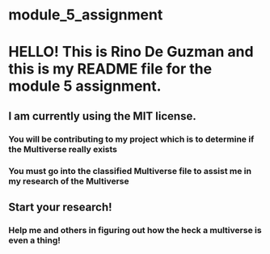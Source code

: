 # module_5_assignment
# HELLO! This is Rino De Guzman and this is my README file for the module 5 assignment. 
## I am currently using the MIT license.
### You will be contributing to my project which is to determine if the Multiverse really exists
### You must go into the classified Multiverse file to assist me in my research of the Multiverse
## Start your research!
### Help me and others in figuring out how the heck a multiverse is even a thing!

